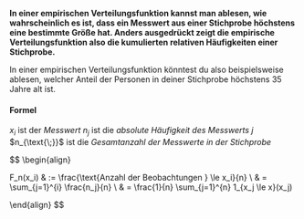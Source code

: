 **In einer empirischen Verteilungsfunktion kannst man ablesen, wie wahrscheinlich es ist, dass ein Messwert aus einer Stichprobe höchstens eine bestimmte Größe hat. Anders ausgedrückt zeigt die empirische Verteilungsfunktion also die kumulierten relativen Häufigkeiten einer Stichprobe.**

In einer empirischen Verteilungsfunktion könntest du also beispielsweise ablesen, welcher Anteil der Personen in deiner Stichprobe höchstens 35 Jahre alt ist.

#### Formel

$x_i$ ist der *Messwert*
$n_j$ ist die *absolute Häufigkeit des Messwerts $j$*  
$n_{\text{\;}}$ ist die *Gesamtanzahl der Messwerte in der Stichprobe*

$$
\begin{align}

F_n(x_i)  & := \frac{\text{Anzahl der Beobachtungen } \le x_i}{n} \\
& = \sum_{j=1}^{i} \frac{n_j}{n} \\
& = \frac{1}{n} \sum_{j=1}^{n} 1_{x_j \le x}(x_j)

\end{align}
$$
